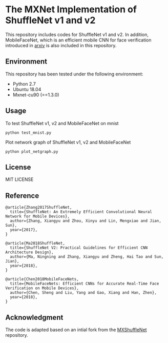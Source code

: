 # The MXNet Implementation of ShuffleNet v1 and v2

This repository includes codes for ShuffleNet v1 and v2. In addition, MobileFaceNet, which is an efficient mobile CNN for face verification introduced in [arxiv](https://arxiv.org/abs/1804.07573) is also included in this repository.

## Environment

This repository has been tested under the following environment:

-   Python 2.7 
-   Ubuntu 18.04
-   Mxnet-cu90 (==1.3.0)

## Usage

To test ShuffleNet v1, v2 and MobileFaceNet on mnist
```
python test_mnist.py
```
Plot network graph of ShuffleNet v1, v2 and MobileFaceNet
```
python plot_netgraph.py
```


## License

MIT LICENSE


## Reference

```
@article{Zhang2017ShuffleNet,
  title={ShuffleNet: An Extremely Efficient Convolutional Neural Network for Mobile Devices},
  author={Zhang, Xiangyu and Zhou, Xinyu and Lin, Mengxiao and Jian, Sun},
  year={2017},
}

@article{Ma2018ShuffleNet,
  title={ShuffleNet V2: Practical Guidelines for Efficient CNN Architecture Design},
  author={Ma, Ningning and Zhang, Xiangyu and Zheng, Hai Tao and Sun, Jian},
  year={2018},
}

@article{Chen2018MobileFaceNets,
  title={MobileFaceNets: Efficient CNNs for Accurate Real-Time Face Verification on Mobile Devices},
  author={Chen, Sheng and Liu, Yang and Gao, Xiang and Han, Zhen},
  year={2018},
}
```

## Acknowledgment

The code is adapted based on an intial fork from the [MXShuffleNet](https://github.com/ZiyueHuang/MXShuffleNet) repository.
